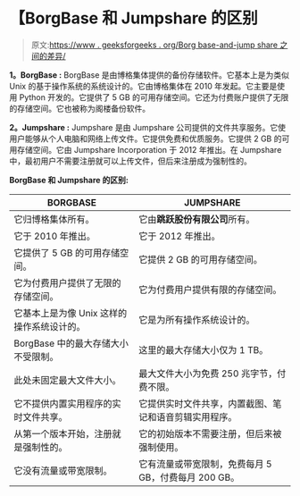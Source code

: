 # 【BorgBase 和 Jumpshare 的区别

> 原文:[https://www . geeksforgeeks . org/Borg base-and-jump share 之间的差异/](https://www.geeksforgeeks.org/difference-between-borgbase-and-jumpshare/)

**1。BorgBase :**
BorgBase 是由博格集体提供的备份存储软件。它基本上是为类似 Unix 的基于操作系统的系统设计的。它由博格集体在 2010 年发起。它主要是使用 Python 开发的。它提供了 5 GB 的可用存储空间。它还为付费账户提供了无限的存储空间。它也被称为阁楼备份软件。

**2。Jumpshare :**
Jumpshare 是由 Jumpshare 公司提供的文件共享服务。它使用户能够从个人电脑和网络上传文件。它提供免费和优质服务。它提供 2 GB 的可用存储空间。它由 Jumpshare Incorporation 于 2012 年推出。在 Jumpshare 中，最初用户不需要注册就可以上传文件，但后来注册成为强制性的。

**BorgBase 和 Jumpshare 的区别:**

<center>

| BORGBASE | JUMPSHARE |
| --- | --- |
| 它归博格集体所有。 | 它由**跳跃股份有限公司**所有。 |
| 它于 2010 年推出。 | 它于 2012 年推出。 |
| 它提供了 5 GB 的可用存储空间。 | 它提供 2 GB 的可用存储空间。 |
| 它为付费用户提供了无限的存储空间。 | 它为付费用户提供有限的存储空间。 |
| 它基本上是为像 Unix 这样的操作系统设计的。 | 它是为所有操作系统设计的。 |
| BorgBase 中的最大存储大小不受限制。 | 这里的最大存储大小仅为 1 TB。 |
| 此处未固定最大文件大小。 | 最大文件大小为免费 250 兆字节，付费不限。 |
| 它不提供内置实用程序的实时文件共享。 | 它提供实时文件共享，内置截图、笔记和语音剪辑实用程序。 |
| 从第一个版本开始，注册就是强制性的。 | 它的初始版本不需要注册，但后来被强制使用。 |
| 它没有流量或带宽限制。 | 它有流量或带宽限制，免费每月 5 GB，付费每月 200 GB。 |

</center>